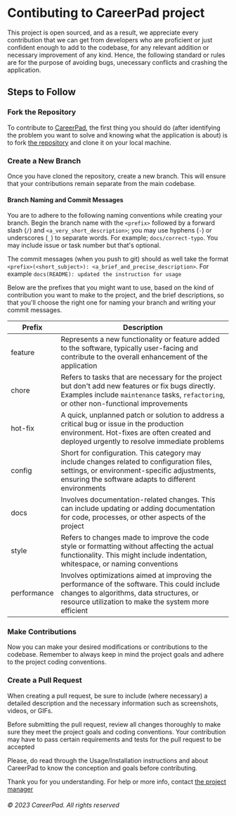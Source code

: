 # Contibuting to CareerPad project

This project is open sourced, and as a result, we appreciate every contribution that we can get from developers who are proficient or
just confident enough to add to the codebase, for any relevant addition or necessary improvement of any kind.
Hence, the following standard or rules are for the purpose of avoiding bugs, unecessary conflicts and crashing the application.

## Steps to Follow

### Fork the Repository

To contribute to [CareerPad](https://github.com/alihexon/CareerPad), the first thing you should do (after identifying the problem
you want to solve and knowing what the application is about) is to fork [the repository](https://github.com/alihexon/CareerPad) and clone
it on your local machine.

### Create a New Branch

Once you have cloned the repository, create a new branch. This will ensure that your contributions remain separate
from the main codebase.

#### Branch Naming and Commit Messages

You are to adhere to the following naming conventions while creating your branch.
Begin the branch name with the `<prefix>` followed by a forward slash (`/`) and `<a_very_short_description>`; you may use hyphens (`-`) or underscores (`_`)
to separate words. For example; `docs/correct-typo`. You may include issue or task number but that's optional.

The commit messages (when you push to git) should as well take the format `<prefix>(<short_subject>): <a_brief_and_precise_description>`. For example `docs(README): updated the instruction for usage`

Below are the prefixes that you might want to use, based on the kind of contribution you want to make to the project, and the brief descriptions,
so that you'll choose the right one for naming your branch and writing your commit messages.

| Prefix | Description |
| ----- | ------ |
| feature | Represents a new functionality or feature added to the software, typically user-facing and contribute to the overall enhancement of the application |
| chore | Refers to tasks that are necessary for the project but don't add new features or fix bugs directly. Examples include `maintenance` tasks, `refactoring`, or other non-functional improvements |
| hot-fix | A quick, unplanned patch or solution to address a critical bug or issue in the production environment. Hot-fixes are often created and deployed urgently to resolve immediate problems |
| config | Short for configuration. This category may include changes related to configuration files, settings, or environment-specific adjustments, ensuring the software adapts to different environments |
| docs | Involves documentation-related changes. This can include updating or adding documentation for code, processes, or other aspects of the project |
| style | Refers to changes made to improve the code style or formatting without affecting the actual functionality. This might include indentation, whitespace, or naming conventions |
| performance | Involves optimizations aimed at improving the performance of the software. This could include changes to algorithms, data structures, or resource utilization to make the system more efficient |

### Make Contributions

Now you can make your desired modifications or contributions to the codebase. Remember to always keep in mind the
project goals and adhere to the project coding conventions.

### Create a Pull Request

When creating a pull request, be sure to include (where necessary)
a detailed description and the necessary information such as screenshots, videos, or GIFs.

Before submitting the pull request, review all
changes thoroughly to make sure they meet the project goals and coding conventions. Your contribution may have to pass certain requirements
and tests for the pull request to be accepted

Please, do read through the Usage/Installation instructions and about CareerPad to know the conception and goals before contributing.

Thank you for you understanding. For help or more info, contact [the project manager](https://github.com/alihexon)

###### &copy; 2023 CareerPad. All rights reserved

